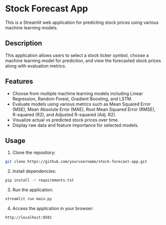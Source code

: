 # Stock Forecast App

This is a Streamlit web application for predicting stock prices using various machine learning models.

## Description

This application allows users to select a stock ticker symbol, choose a machine learning model for prediction, and view the forecasted stock prices along with evaluation metrics.

## Features

- Choose from multiple machine learning models including Linear Regression, Random Forest, Gradient Boosting, and LSTM.
- Evaluate models using various metrics such as Mean Squared Error (MSE), Mean Absolute Error (MAE), Root Mean Squared Error (RMSE), R-squared (R2), and Adjusted R-squared (Adj. R2).
- Visualize actual vs predicted stock prices over time.
- Display raw data and feature importance for selected models.

## Usage

1. Clone the repository:

```bash
git clone https://github.com/yourusername/stock-forecast-app.git
```

2. Install dependencies:

```bash
pip install -r requirements.txt
```

3. Run the application:

```bash
streamlit run main.py
```

4. Access the application in your browser:

```
http://localhost:8501
```
